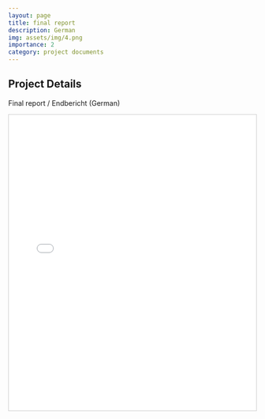 ```yaml
---
layout: page
title: final report
description: German
img: assets/img/4.png
importance: 2
category: project documents
---
```


## Project Details

Final report / Endbericht (German)

<div style="overflow: auto; height: 600px; border: 1px solid #ccc;">
    <iframe src="/assets/pdf/HKA_Poster_A0-Intl Cycling Conference, Imabari.pdf" width="100%" height="600px" style="border: none;"></iframe>
</div>
